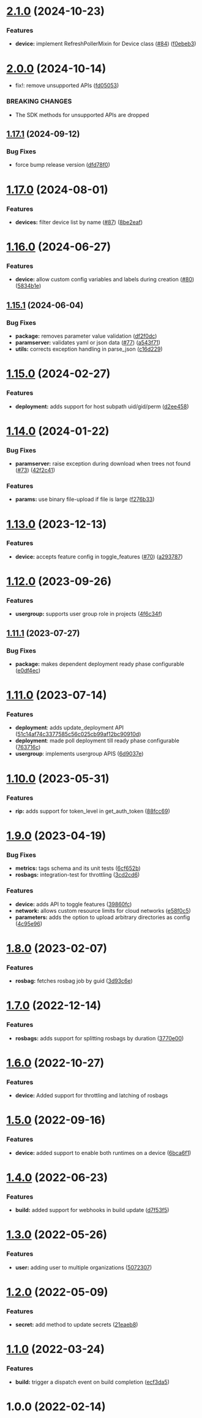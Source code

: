 # [2.1.0](https://github.com/rapyuta-robotics/rapyuta-io-sdk/compare/v2.0.0...v2.1.0) (2024-10-23)


### Features

* **device:** implement RefreshPollerMixin for Device class ([#84](https://github.com/rapyuta-robotics/rapyuta-io-sdk/issues/84)) ([f0ebeb3](https://github.com/rapyuta-robotics/rapyuta-io-sdk/commit/f0ebeb3ffbc9aaf036fc6b7315d43cad0ba951c9))

# [2.0.0](https://github.com/rapyuta-robotics/rapyuta-io-sdk/compare/v1.17.1...v2.0.0) (2024-10-14)


* fix!: remove unsupported APIs ([fd05053](https://github.com/rapyuta-robotics/rapyuta-io-sdk/commit/fd0505337ffc25a9105d8ac00d5cb9f0f0ac9446))


### BREAKING CHANGES

* The SDK methods for unsupported APIs are dropped

## [1.17.1](https://github.com/rapyuta-robotics/rapyuta-io-sdk/compare/v1.17.0...v1.17.1) (2024-09-12)


### Bug Fixes

* force bump release version ([dfd78f0](https://github.com/rapyuta-robotics/rapyuta-io-sdk/commit/dfd78f0ad84a96a72748f20d1f58924b4cccc416))

# [1.17.0](https://github.com/rapyuta-robotics/rapyuta-io-sdk/compare/v1.16.0...v1.17.0) (2024-08-01)


### Features

* **devices:** filter device list by name ([#87](https://github.com/rapyuta-robotics/rapyuta-io-sdk/issues/87)) ([8be2eaf](https://github.com/rapyuta-robotics/rapyuta-io-sdk/commit/8be2eaf4a24c9c1e3508967a2561af1763e63f58))

# [1.16.0](https://github.com/rapyuta-robotics/rapyuta-io-sdk/compare/v1.15.1...v1.16.0) (2024-06-27)


### Features

* **device:** allow custom config variables and labels during creation ([#80](https://github.com/rapyuta-robotics/rapyuta-io-sdk/issues/80)) ([5834b1e](https://github.com/rapyuta-robotics/rapyuta-io-sdk/commit/5834b1ec4dd969142021c7b6d8e44f0b63e2757a))

## [1.15.1](https://github.com/rapyuta-robotics/rapyuta-io-sdk/compare/v1.15.0...v1.15.1) (2024-06-04)


### Bug Fixes

* **package:** removes parameter value validation ([df2f0dc](https://github.com/rapyuta-robotics/rapyuta-io-sdk/commit/df2f0dcf2874759775929557285053b0191f6d0a))
* **paramserver:** validates yaml or json data ([#77](https://github.com/rapyuta-robotics/rapyuta-io-sdk/issues/77)) ([a543f71](https://github.com/rapyuta-robotics/rapyuta-io-sdk/commit/a543f71a1fefde347f8721187b7094a161b2dc50))
* **utils:** corrects exception handling in parse_json ([c16d229](https://github.com/rapyuta-robotics/rapyuta-io-sdk/commit/c16d22972d544e35464f64073cb6cab9fb69fb87))

# [1.15.0](https://github.com/rapyuta-robotics/rapyuta-io-sdk/compare/v1.14.0...v1.15.0) (2024-02-27)


### Features

* **deployment:** adds support for host subpath uid/gid/perm ([d2ee458](https://github.com/rapyuta-robotics/rapyuta-io-sdk/commit/d2ee458f2ff1e51b9718059e07a57b4f18614d8c))

# [1.14.0](https://github.com/rapyuta-robotics/rapyuta-io-sdk/compare/v1.13.0...v1.14.0) (2024-01-22)


### Bug Fixes

* **paramserver:** raise exception during download when trees not found ([#73](https://github.com/rapyuta-robotics/rapyuta-io-sdk/issues/73)) ([42f2c41](https://github.com/rapyuta-robotics/rapyuta-io-sdk/commit/42f2c4100e1383fea7bae1ff63b7aaf9f64c17a1))


### Features

* **params:** use binary file-upload if file is large ([f276b33](https://github.com/rapyuta-robotics/rapyuta-io-sdk/commit/f276b33cf4dedc7a5d7271fe1daada9ef8f4849e))

# [1.13.0](https://github.com/rapyuta-robotics/rapyuta-io-sdk/compare/v1.12.0...v1.13.0) (2023-12-13)


### Features

* **device:** accepts feature config in toggle_features ([#70](https://github.com/rapyuta-robotics/rapyuta-io-sdk/issues/70)) ([a293787](https://github.com/rapyuta-robotics/rapyuta-io-sdk/commit/a2937874d500633c79497cfc8414ed5f09e32137))

# [1.12.0](https://github.com/rapyuta-robotics/rapyuta-io-sdk/compare/v1.11.1...v1.12.0) (2023-09-26)


### Features

* **usergroup:** supports user group role in projects ([4f6c34f](https://github.com/rapyuta-robotics/rapyuta-io-sdk/commit/4f6c34fd713cb493c6b44225d566e90afe8f88fa))

## [1.11.1](https://github.com/rapyuta-robotics/rapyuta-io-sdk/compare/v1.11.0...v1.11.1) (2023-07-27)


### Bug Fixes

* **package:** makes dependent deployment ready phase configurable ([e0df4ec](https://github.com/rapyuta-robotics/rapyuta-io-sdk/commit/e0df4ecab55a2defd47cae6446dda7f48e7e9f42))

# [1.11.0](https://github.com/rapyuta-robotics/rapyuta-io-sdk/compare/v1.10.0...v1.11.0) (2023-07-14)

### Features

* **deployment**: adds update_deployment API ([51c14af74c3377585c56c025cb99af12bc90910d](https://github.com/rapyuta-robotics/rapyuta-io-sdk/commit/51c14af74c3377585c56c025cb99af12bc90910d))
* **deployment**: made poll deployment till ready phase configurable ([763716c](https://github.com/rapyuta-robotics/rapyuta-io-sdk/commit/763716c47c426a513f4f9eb522419086a37349bc))
* **usergroup**: implements usergroup APIS ([6d9037e](https://github.com/rapyuta-robotics/rapyuta-io-sdk/commit/6d9037eb162e8854e0595dcf4caf3caf11c7980a))

# [1.10.0](https://github.com/rapyuta-robotics/rapyuta-io-sdk/compare/v1.9.0...v1.10.0) (2023-05-31)


### Features

* **rip:** adds support for token_level in get_auth_token ([88fcc69](https://github.com/rapyuta-robotics/rapyuta-io-sdk/commit/88fcc697842de856a031a370f8ab630047532f49))

# [1.9.0](https://github.com/rapyuta-robotics/rapyuta-io-sdk/compare/v1.8.0...v1.9.0) (2023-04-19)


### Bug Fixes

* **metrics:** tags schema and its unit tests ([6cf652b](https://github.com/rapyuta-robotics/rapyuta-io-sdk/commit/6cf652b177fb7c722a037ff9498c845ee12a6ff1))
* **rosbags:** integration-test for throttling ([3cd2cd6](https://github.com/rapyuta-robotics/rapyuta-io-sdk/commit/3cd2cd6d1ed1ca3a6b4beb050865dcedb56b4c45))


### Features

* **device:** adds API to toggle features ([39860fc](https://github.com/rapyuta-robotics/rapyuta-io-sdk/commit/39860fc05a7a261862a2738ca1d9c7af546a0f6f))
* **network:** allows custom resource limits for cloud networks ([e58f0c5](https://github.com/rapyuta-robotics/rapyuta-io-sdk/commit/e58f0c5c33ddd0f860210cc9a74cb6e6cf9ef6b9))
* **parameters:** adds the option to upload arbitrary directories as config ([4c95e96](https://github.com/rapyuta-robotics/rapyuta-io-sdk/commit/4c95e96db054bbc5fba615edafd586d65a9b7a5a))

# [1.8.0](https://github.com/rapyuta-robotics/rapyuta-io-sdk/compare/v1.7.0...v1.8.0) (2023-02-07)


### Features

* **rosbag:** fetches rosbag job by guid ([3d93c6e](https://github.com/rapyuta-robotics/rapyuta-io-sdk/commit/3d93c6e2f8c1d4e6bda7de2815b1ec3a1001bdc9))

# [1.7.0](https://github.com/rapyuta-robotics/rapyuta-io-sdk/compare/v1.6.1...v1.7.0) (2022-12-14)


### Features

* **rosbags:** adds support for splitting rosbags by duration ([3770e00](https://github.com/rapyuta-robotics/rapyuta-io-sdk/commit/3770e00a7d95d6ca8699185a96bf6941a29c3875))

# [1.6.0](https://github.com/rapyuta-robotics/rapyuta-io-sdk/compare/v1.5.0...v1.6.0) (2022-10-27)
### Features
- **device:** Added support for throttling and latching of rosbags

# [1.5.0](https://github.com/rapyuta-robotics/rapyuta-io-sdk/compare/v1.4.0...v1.5.0) (2022-09-16)


### Features

* **device:** added support to enable both runtimes on a device ([6bca6f1](https://github.com/rapyuta-robotics/rapyuta-io-sdk/commit/6bca6f16f9bf9cfb7fb3d36915c8b017ed73e57c))

# [1.4.0](https://github.com/rapyuta-robotics/rapyuta-io-sdk/compare/v1.3.0...v1.4.0) (2022-06-23)


### Features

* **build:** added support for webhooks in build update ([d7f53f5](https://github.com/rapyuta-robotics/rapyuta-io-sdk/commit/d7f53f50b552686c67a533946ee4207264e10911))

# [1.3.0](https://github.com/rapyuta-robotics/rapyuta-io-sdk/compare/v1.2.0...v1.3.0) (2022-05-26)


### Features

* **user:** adding user to multiple organizations ([5072307](https://github.com/rapyuta-robotics/rapyuta-io-sdk/commit/507230787c32aca96ded2cd0eb0a62c88b085ca5))

# [1.2.0](https://github.com/rapyuta-robotics/rapyuta-io-sdk/compare/v1.1.0...v1.2.0) (2022-05-09)


### Features

* **secret:** add method to update secrets ([21eaeb8](https://github.com/rapyuta-robotics/rapyuta-io-sdk/commit/21eaeb844a988ae7487782243b003b905d8aa278))

# [1.1.0](https://github.com/rapyuta-robotics/rapyuta-io-sdk/compare/v1.0.0...v1.1.0) (2022-03-24)


### Features

* **build:** trigger a dispatch event on build completion ([ecf3da5](https://github.com/rapyuta-robotics/rapyuta-io-sdk/commit/ecf3da59b4b6ec85d6acbb61fc4c74d36cc20bd3))

# 1.0.0 (2022-02-14)
